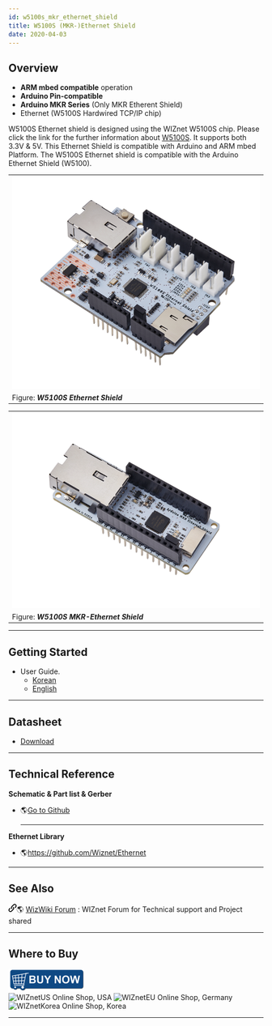 ```yaml
---
id: w5100s_mkr_ethernet_shield
title: W5100S (MKR-)Ethernet Shield
date: 2020-04-03
---
```


## Overview

  - **ARM mbed compatible** operation
  - **Arduino Pin-compatible**
  - **Arduino MKR Series** (Only MKR Etherent Shield)
  - Ethernet (W5100S Hardwired TCP/IP chip)

W5100S Ethernet shield is designed using the WIZnet W5100S chip. Please
click the link for the further information about
[W5100S](../../Product/iEthernet/W5100S/overview). It supports both 3.3V & 5V. This
Ethernet Shield is compatible with Arduino and ARM mbed Platform. The
W5100S Ethernet shield is compatible with the Arduino Ethernet Shield
(W5100).

|                                                                                          |
| ---------------------------------------------------------------------------------------- |
| ![W5100S Ethernet Shield](/img/osh/w5100s_ethernet_shield/start/w5100s_ethernet_shield1.png) |
| Figure: ***W5100S Ethernet Shield***                                                     |

|                                                                                                  |
| ------------------------------------------------------------------------------------------------ |
| ![W5100S MKR-Ethernet Shield](/img/osh/w5100s_ethernet_shield/start/w5100s_mkr-ethernet_shield1.png) |
| Figure: ***W5100S MKR-Ethernet Shield***                                                         |

-----

## Getting Started

  - User Guide.
       - [Korean](/img/osh/w5100s_ethernet_shield/start/w5100s_ethernet_shield_ug_v002k.pdf)
       - [English](/img/osh/w5100s_ethernet_shield/start/w5100s_ethernet_shield_ug_v002e.pdf)

-----

## Datasheet

  - [Download](/img/osh/w5100s_ethernet_shield/start/w5100s_ethernet_shield_ds_v100e.pdf)

-----

## Technical Reference

 **Schematic & Part list & Gerber**

  - 🌎[Go to
    Github](https://github.com/Wiznet/Hardware-Files-of-WIZnet/tree/master/08_OSHW)
    
    -----

**Ethernet Library**

  - 🌎<https://github.com/Wiznet/Ethernet>

-----

## See Also

![](/img/products/w5500/w5500_evb/icons/link.png)🌎 [WizWiki
Forum](https://forum.wiznet.io/) : WIZnet Forum for Technical
support and Project shared

-----

## Where to Buy

![WIZnet Online Shop](/img/osh/w5100s_ethernet_shield/start/buynow.png)  
![WIZnetUS Online Shop,
USA](/img/osh/w5100s_ethernet_shield/start/dollar.png)
![WIZnetEU Online Shop,
Germany](/img/osh/w5100s_ethernet_shield/start/european-euro.png)
![WIZnetKorea Online Shop,
Korea](/img/osh/w5100s_ethernet_shield/start/won.png)

-----
